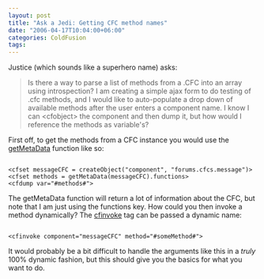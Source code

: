 ```yaml
---
layout: post
title: "Ask a Jedi: Getting CFC method names"
date: "2006-04-17T10:04:00+06:00"
categories: ColdFusion 
tags: 
---
```


Justice (which sounds like a superhero name) asks:

<blockquote>
Is there a way to parse a list of methods from a .CFC into an array using introspection? I am creating a simple ajax form to do testing of .cfc methods, and I would like to auto-populate a drop down of available methods after the user enters a
component name.  I know I can &lt;cfobject&gt; the component and then dump it, but how would I reference the methods as variable's?
</blockquote>

First off, to get the methods from a CFC instance you would use the <a href="http://www.techfeed.net/cfQuickDocs/?GetMetaData">getMetaData</a> function like so:

<code>
&lt;cfset messageCFC = createObject("component", "forums.cfcs.message")&gt;
&lt;cfset methods = getMetaData(messageCFC).functions&gt;
&lt;cfdump var="#methods#"&gt;
</code>

The getMetaData function will return a lot of information about the CFC, but note that I am just using the functions key. How could you then invoke a method dynamically? The <a href="http://www.techfeed.net/cfQuickDocs/?cfinvoke">cfinvoke</a> tag can be passed a dynamic name:

<code>
&lt;cfinvoke component="messageCFC" method="#someMethod#"&gt;
</code>

It would probably be a bit difficult to handle the arguments like this in a <i>truly</i> 100% dynamic fashion, but this should give you the basics for what you want to do.